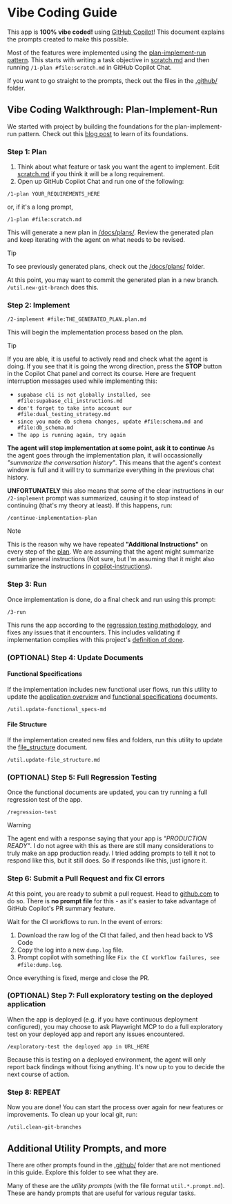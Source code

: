 # Vibe Coding Guide

This app is **100% vibe coded!** using [GitHub Copilot](https://copilot.github.com)! This document explains the prompts created to make this possible.

Most of the features were implemented using the [plan-implement-run pattern](#vibe-coding-walkthrough-plan-implement-run). This starts with writing a task objective in [scratch.md](/scratch.md) and then running `/1-plan #file:scratch.md` in GitHub Copilot Chat.

If you want to go straight to the prompts, theck out the files in the [.github/](/.github/) folder.

## Vibe Coding Walkthrough: Plan-Implement-Run

We started with project by building the foundations for the plan-implement-run pattern. Check out this [blog post](https://raffertyuy.com/raztype/vibe-coding-plan-implement-run/) to learn of its foundations.

### Step 1: Plan

1. Think about what feature or task you want the agent to implement. Edit [scratch.md](/scratch.md) if you think it will be a long requirement.
2. Open up GitHub Copilot Chat and run one of the following:

  ```text
  /1-plan YOUR_REQUIREMENTS_HERE
  ```
  
  or, if it's a long prompt,

  ```text
  /1-plan #file:scratch.md
  ```

This will generate a new plan in [/docs/plans/](/docs/plans/). Review the generated plan and  keep iterating with the agent on what needs to be revised.

> [!TIP]
> To see previously generated plans, check out the [/docs/plans/](/docs/plans/) folder.

At this point, you may want to commit the generated plan in a new branch. `/util.new-git-branch` does this.

### Step 2: Implement

```text
/2-implement #file:THE_GENERATED_PLAN.plan.md
```

This will begin the implementation process based on the plan.

> [!TIP]
> If you are able, it is useful to actively read and check what the agent is doing. If you see that it is going the wrong direction, press the **STOP** button in the Copilot Chat panel and correct its course. Here are frequent interruption messages used while implementing this:
> - `supabase cli is not globally installed, see #file:supabase_cli_instructions.md`
> - `don't forget to take into account our #file:dual_testing_strategy.md`
> - `since you made db schema changes, update #file:schema.md and #file:db_schema.md`
> - `The app is running again, try again`

**The agent will stop implementation at some point, ask it to continue**
As the agent goes through the implementation plan, it will occassionally _"summarize the conversation history"_. This means that the agent's context window is full and it will try to summarize everything in the previous chat history.

**UNFORTUNATELY** this also means that some of the clear instructions in our `/2-implement` prompt was summarized, causing it to stop instead of continuing (that's my theory at least). If this happens, run:

```text
/continue-implementation-plan
```

> [!NOTE]
> This is the reason why we have repeated **"Additional Instructions"** on every step of the [plan](/.github/prompts/1-plan.prompt.md). We are assuming that the agent might summarize certain general instructions (Not sure, but I'm assuming that it might also summarize the instructions in [copilot-instructions](/.github/copilot-instructions.md)).

### Step 3: Run

Once implementation is done, do a final check and run using this prompt:

```text
/3-run
```

This runs the app according to the [regression testing methodology](/.github/prompt-snippets/regression-test.md), and fixes any issues that it encounters. This includes validating if implementation complies with this project's [definition of done](/docs/specs/definition_of_done.md).

### (OPTIONAL) Step 4: Update Documents

#### Functional Specifications

If the implementation includes new functional user flows, run this utility to update the [application overview](/docs/specs/application_overview.md) and [functional specifications](/docs/specs/functional_specifications.md) documents.

```text
/util.update-functional_specs-md
```

#### File Structure

If the implementation created new files and folders, run this utility to update the [file_structure](/docs/file_structure.md) document.

```text
/util.update-file_structure.md
```

### (OPTIONAL) Step 5: Full Regression Testing

Once the functional documents are updated, you can try running a full regression test of the app.

```text
/regression-test
```

> [!WARNING]
> The agent end with a response saying that your app is _"PRODUCTION READY"_. I do not agree with this as there are still many considerations to truly make an app production ready.
> I tried adding prompts to tell it not to respond like this, but it still does. So if responds like this, just ignore it.

### Step 6: Submit a Pull Request and fix CI errors

At this point, you are ready to submit a pull request. Head to [github.com](https://github.com) to do so. There is **no prompt file** for this - as it's easier to take advantage of GitHub Copilot's PR summary feature.

Wait for the CI workflows to run. In the event of errors:

1. Download the raw log of the CI that failed, and then head back to VS Code
2. Copy the log into a new `dump.log` file.
3. Prompt copilot with something like `Fix the CI workflow failures, see #file:dump.log`.

Once everything is fixed, merge and close the PR.

### (OPTIONAL) Step 7: Full exploratory testing on the deployed application

When the app is deployed (e.g. if you have continuous deployment configured), you may choose to ask Playwright MCP to do a full exploratory test on your deployed app and report any issues encountered.

```text
/exploratory-test the deployed app in URL_HERE
```

Because this is testing on a deployed environment, the agent will only report back findings without fixing anything. It's now up to you to decide the next course of action.

### Step 8: REPEAT

Now you are done! You can start the process over again for new features or improvements.
To clean up your local git, run:

```text
/util.clean-git-branches
```

## Additional Utility Prompts, and more

There are other prompts found in the [.github/](/.github/) folder that are not mentioned in this guide. Explore this folder to see what they are.

Many of these are the _utility prompts_ (with the file format `util.*.prompt.md`). These are handy prompts that are useful for various regular tasks.
